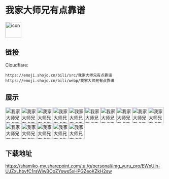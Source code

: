 # 我家大师兄有点靠谱
<img src="https://emoji.shojo.cn/bili/src/我家大师兄有点靠谱/icon.png" width="50" height="50" alt="icon">

## 链接
Cloudflare:
```
https://emoji.shojo.cn/bili/src/我家大师兄有点靠谱
https://emoji.shojo.cn/bili/webp/我家大师兄有点靠谱
```
## 展示
<img src="https://emoji.shojo.cn/bili/src/我家大师兄有点靠谱/我家大师兄有点靠谱-投币.png" width="50" height="50" alt="我家大师兄有点靠谱-投币"><img src="https://emoji.shojo.cn/bili/src/我家大师兄有点靠谱/我家大师兄有点靠谱-干杯.png" width="50" height="50" alt="我家大师兄有点靠谱-干杯"><img src="https://emoji.shojo.cn/bili/src/我家大师兄有点靠谱/我家大师兄有点靠谱-棒棒.png" width="50" height="50" alt="我家大师兄有点靠谱-棒棒"><img src="https://emoji.shojo.cn/bili/src/我家大师兄有点靠谱/我家大师兄有点靠谱-布阵.png" width="50" height="50" alt="我家大师兄有点靠谱-布阵"><img src="https://emoji.shojo.cn/bili/src/我家大师兄有点靠谱/我家大师兄有点靠谱-瑟瑟发抖.png" width="50" height="50" alt="我家大师兄有点靠谱-瑟瑟发抖"><img src="https://emoji.shojo.cn/bili/src/我家大师兄有点靠谱/我家大师兄有点靠谱-生气.png" width="50" height="50" alt="我家大师兄有点靠谱-生气"><img src="https://emoji.shojo.cn/bili/src/我家大师兄有点靠谱/我家大师兄有点靠谱-惊讶.png" width="50" height="50" alt="我家大师兄有点靠谱-惊讶"><img src="https://emoji.shojo.cn/bili/src/我家大师兄有点靠谱/我家大师兄有点靠谱-疑惑.png" width="50" height="50" alt="我家大师兄有点靠谱-疑惑"><img src="https://emoji.shojo.cn/bili/src/我家大师兄有点靠谱/我家大师兄有点靠谱-微笑.png" width="50" height="50" alt="我家大师兄有点靠谱-微笑"><img src="https://emoji.shojo.cn/bili/src/我家大师兄有点靠谱/我家大师兄有点靠谱-期待.png" width="50" height="50" alt="我家大师兄有点靠谱-期待"><img src="https://emoji.shojo.cn/bili/src/我家大师兄有点靠谱/我家大师兄有点靠谱-哭哭.png" width="50" height="50" alt="我家大师兄有点靠谱-哭哭"><img src="https://emoji.shojo.cn/bili/src/我家大师兄有点靠谱/我家大师兄有点靠谱-谢谢.png" width="50" height="50" alt="我家大师兄有点靠谱-谢谢"><img src="https://emoji.shojo.cn/bili/src/我家大师兄有点靠谱/我家大师兄有点靠谱-得意.png" width="50" height="50" alt="我家大师兄有点靠谱-得意"><img src="https://emoji.shojo.cn/bili/src/我家大师兄有点靠谱/我家大师兄有点靠谱-吃我一拳.png" width="50" height="50" alt="我家大师兄有点靠谱-吃我一拳"><img src="https://emoji.shojo.cn/bili/src/我家大师兄有点靠谱/我家大师兄有点靠谱-无语.png" width="50" height="50" alt="我家大师兄有点靠谱-无语">

## 下载地址

https://shamiko-my.sharepoint.com/:u:/g/personal/img_yuru_pro/EWxUln-UJZxLhbvfC1rsWiwBOoZYsws5xHPGZeoKZkH2sw